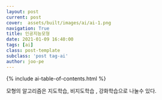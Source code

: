 ```yaml
---
layout: post
current: post
cover:  assets/built/images/ai/ai-1.png
navigation: True
title: 인공지능모형
date: 2021-01-09 16:40:00
tags: [ai]
class: post-template
subclass: 'post tag-ai'
author: joo-pe
---
```

{% include ai-table-of-contents.html %}

모형의 알고리즘은 지도학습, 비지도학습 , 강화학습으로 나눌수 있다.